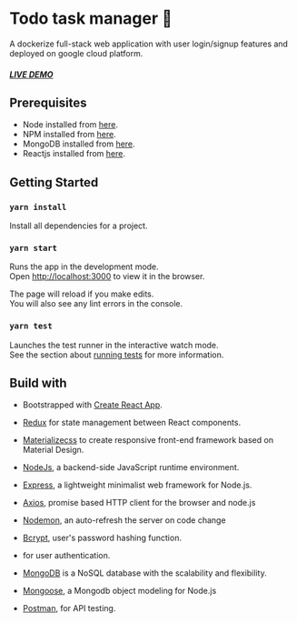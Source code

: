 # Todo task manager 📌

A dockerize full-stack web application with user login/signup features and deployed on google cloud platform.

##### [LIVE DEMO](https://todo-app-258100.appspot.com/)

## Prerequisites
- Node installed from [here](https://nodejs.org/en/download/).
- NPM installed from [here](https://www.npmjs.com/get-npm).
- MongoDB installed from [here](https://docs.mongodb.com/manual/administration/install-community/).
- Reactjs installed from [here](https://reactjs.org/docs/getting-started.html).

## Getting Started

### `yarn install`

Install all dependencies for a project.

### `yarn start`

Runs the app in the development mode.<br />
Open [http://localhost:3000](http://localhost:3000) to view it in the browser.

The page will reload if you make edits.<br />
You will also see any lint errors in the console.

### `yarn test`

Launches the test runner in the interactive watch mode.<br />
See the section about [running tests](https://facebook.github.io/create-react-app/docs/running-tests) for more information.

## Build with

* Bootstrapped with [Create React App](https://github.com/facebook/create-react-app).
* [Redux](https://redux.js.org/) for state management between React components.
* [Materializecss](https://materializecss.com/) to create responsive front-end framework based on Material Design.

* [NodeJs](https://nodejs.org/en/), a backend-side JavaScript runtime environment.
* [Express](https://expressjs.com/), a lightweight minimalist web framework for Node.js.
* [Axios](https://github.com/mzabriskie/axios), promise based HTTP client for the browser and node.js
* [Nodemon](https://nodemon.io/), an auto-refresh the server on code change
* [Bcrypt](https://github.com/dcodeIO/bcrypt.js/blob/master/README.md), user's password hashing function.
* [](http://www.passportjs.org/docs/authenticate/) for user authentication.

* [MongoDB](https://www.mongodb.com/) is a NoSQL database with the scalability and flexibility.
* [Mongoose](http://mongoosejs.com/), a Mongodb object modeling for Node.js
* [Postman](https://www.getpostman.com/), for API testing.

